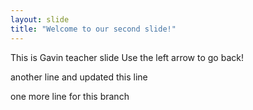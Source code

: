 ```yaml
---
layout: slide
title: "Welcome to our second slide!"
---
```

This is Gavin teacher slide
Use the left arrow to go back!

another line and updated this line

one more line for this branch
